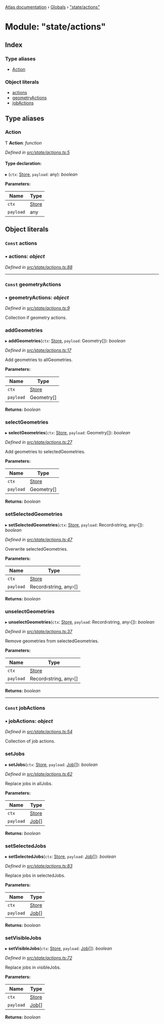 [Atlas documentation](../README.md) › [Globals](../globals.md) › ["state/actions"](_state_actions_.md)

# Module: "state/actions"

## Index

### Type aliases

* [Action](_state_actions_.md#action)

### Object literals

* [actions](_state_actions_.md#const-actions)
* [geometryActions](_state_actions_.md#const-geometryactions)
* [jobActions](_state_actions_.md#const-jobactions)

## Type aliases

###  Action

Ƭ **Action**: *function*

*Defined in [src/state/actions.ts:5](https://github.com/chronark/atlas/blob/f950874/src/state/actions.ts#L5)*

#### Type declaration:

▸ (`ctx`: [Store](../classes/_state_store_.store.md), `payload`: any): *boolean*

**Parameters:**

Name | Type |
------ | ------ |
`ctx` | [Store](../classes/_state_store_.store.md) |
`payload` | any |

## Object literals

### `Const` actions

### ▪ **actions**: *object*

*Defined in [src/state/actions.ts:88](https://github.com/chronark/atlas/blob/f950874/src/state/actions.ts#L88)*

___

### `Const` geometryActions

### ▪ **geometryActions**: *object*

*Defined in [src/state/actions.ts:9](https://github.com/chronark/atlas/blob/f950874/src/state/actions.ts#L9)*

Collection if geometry actions.

###  addGeometries

▸ **addGeometries**(`ctx`: [Store](../classes/_state_store_.store.md), `payload`: Geometry[]): *boolean*

*Defined in [src/state/actions.ts:17](https://github.com/chronark/atlas/blob/f950874/src/state/actions.ts#L17)*

Add geometries to allGeometries.

**Parameters:**

Name | Type |
------ | ------ |
`ctx` | [Store](../classes/_state_store_.store.md) |
`payload` | Geometry[] |

**Returns:** *boolean*

###  selectGeometries

▸ **selectGeometries**(`ctx`: [Store](../classes/_state_store_.store.md), `payload`: Geometry[]): *boolean*

*Defined in [src/state/actions.ts:27](https://github.com/chronark/atlas/blob/f950874/src/state/actions.ts#L27)*

Add geometries to selectedGeometries.

**Parameters:**

Name | Type |
------ | ------ |
`ctx` | [Store](../classes/_state_store_.store.md) |
`payload` | Geometry[] |

**Returns:** *boolean*

###  setSelectedGeometries

▸ **setSelectedGeometries**(`ctx`: [Store](../classes/_state_store_.store.md), `payload`: Record‹string, any›[]): *boolean*

*Defined in [src/state/actions.ts:47](https://github.com/chronark/atlas/blob/f950874/src/state/actions.ts#L47)*

Overwrite selectedGeometries.

**Parameters:**

Name | Type |
------ | ------ |
`ctx` | [Store](../classes/_state_store_.store.md) |
`payload` | Record‹string, any›[] |

**Returns:** *boolean*

###  unselectGeometries

▸ **unselectGeometries**(`ctx`: [Store](../classes/_state_store_.store.md), `payload`: Record‹string, any›[]): *boolean*

*Defined in [src/state/actions.ts:37](https://github.com/chronark/atlas/blob/f950874/src/state/actions.ts#L37)*

Remove geometries from selectedGeometries.

**Parameters:**

Name | Type |
------ | ------ |
`ctx` | [Store](../classes/_state_store_.store.md) |
`payload` | Record‹string, any›[] |

**Returns:** *boolean*

___

### `Const` jobActions

### ▪ **jobActions**: *object*

*Defined in [src/state/actions.ts:54](https://github.com/chronark/atlas/blob/f950874/src/state/actions.ts#L54)*

Collection of job actions.

###  setJobs

▸ **setJobs**(`ctx`: [Store](../classes/_state_store_.store.md), `payload`: [Job](../interfaces/_types_customtypes_.job.md)[]): *boolean*

*Defined in [src/state/actions.ts:62](https://github.com/chronark/atlas/blob/f950874/src/state/actions.ts#L62)*

Replace jobs in allJobs.

**Parameters:**

Name | Type |
------ | ------ |
`ctx` | [Store](../classes/_state_store_.store.md) |
`payload` | [Job](../interfaces/_types_customtypes_.job.md)[] |

**Returns:** *boolean*

###  setSelectedJobs

▸ **setSelectedJobs**(`ctx`: [Store](../classes/_state_store_.store.md), `payload`: [Job](../interfaces/_types_customtypes_.job.md)[]): *boolean*

*Defined in [src/state/actions.ts:83](https://github.com/chronark/atlas/blob/f950874/src/state/actions.ts#L83)*

Replace jobs in selectedJobs.

**Parameters:**

Name | Type |
------ | ------ |
`ctx` | [Store](../classes/_state_store_.store.md) |
`payload` | [Job](../interfaces/_types_customtypes_.job.md)[] |

**Returns:** *boolean*

###  setVisibleJobs

▸ **setVisibleJobs**(`ctx`: [Store](../classes/_state_store_.store.md), `payload`: [Job](../interfaces/_types_customtypes_.job.md)[]): *boolean*

*Defined in [src/state/actions.ts:72](https://github.com/chronark/atlas/blob/f950874/src/state/actions.ts#L72)*

Replace jobs in visibleJobs.

**Parameters:**

Name | Type |
------ | ------ |
`ctx` | [Store](../classes/_state_store_.store.md) |
`payload` | [Job](../interfaces/_types_customtypes_.job.md)[] |

**Returns:** *boolean*
